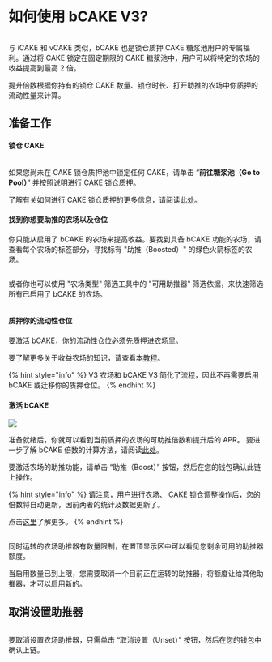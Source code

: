 # 如何使用 bCAKE V3?

<figure><img src="../../../.gitbook/assets/how-to-use-bCAKE.png" alt=""><figcaption></figcaption></figure>

与 iCAKE 和 vCAKE 类似，bCAKE 也是锁仓质押 CAKE 糖浆池用户的专属福利。通过将 CAKE 锁定在固定期限的 CAKE 糖浆池中，用户可以将特定的农场的收益提高到最高 2 倍。

提升倍数根据你持有的锁仓 CAKE 数量、锁仓时长、打开助推的农场中你质押的流动性量来计算。

## 准备工作

#### 锁仓 CAKE

<div align="left">

<figure><img src="../../../.gitbook/assets/农场助推器 (1).png" alt=""><figcaption></figcaption></figure>

</div>

如果您尚未在 CAKE 锁仓质押池中锁定任何 CAKE，请单击 “**前往糖浆池（Go to Pool）**” 并按照说明进行 CAKE 锁仓质押。

了解有关如何进行 CAKE 锁仓质押的更多信息，请阅读[此处](../../../products/syrup-pools/cake-tang-jiang-chi/ru-he-shi-yong-suo-cang-zhi-ya-tang-jiang-chi.md)。

#### 找到你想要助推的农场以及仓位

你只能从启用了 bCAKE 的农场来提高收益。要找到具备 bCAKE 功能的农场，请查看每个农场的标签部分，寻找标有 "助推（Boosted）" 的绿色火箭标签的农场。

<div align="left">

<figure><img src="../../../.gitbook/assets/bcakev3.png" alt=""><figcaption></figcaption></figure>

</div>

或者你也可以使用 "农场类型" 筛选工具中的 "可用助推器" 筛选依据，来快速筛选所有已启用了 bCAKE 的农场。

<div align="left">

<figure><img src="../../../.gitbook/assets/bcakev3 1.png" alt=""><figcaption></figcaption></figure>

</div>

#### 质押你的流动性仓位&#x20;

要激活 bCAKE，你的流动性仓位必须先质押进农场里。&#x20;

要了解更多关于收益农场的知识，请查看本[教程](../../../products/yield-farming/ru-he-shi-yong-nong-chang.md)。

{% hint style="info" %}
V3 农场和 bCAKE V3 简化了流程，因此不再需要启用 bCAKE 或迁移你的质押仓位。
{% endhint %}

#### 激活 bCAKE

![](<../../../.gitbook/assets/image (228).png>)

准备就绪后，你就可以看到当前质押的农场的可助推倍数和提升后的 APR。 要进一步了解 bCAKE 倍数的计算方法，请阅读[此处](../../../products/yield-farming/bcake/chang-jian-wen-ti-jie-da.md)。&#x20;

要激活农场的助推功能，请单击 “助推（Boost）” 按钮，然后在您的钱包确认此链上操作。

{% hint style="info" %}
请注意，用户进行农场、 CAKE 锁仓调整操作后，您的倍数将自动更新，因前两者的统计及数据更新了。

点击[这里](../../../products/yield-farming/bcake/chang-jian-wen-ti-jie-da.md)了解更多。
{% endhint %}

<div align="left">

<figure><img src="../../../.gitbook/assets/bCAKE-farm-number-limit.png" alt=""><figcaption></figcaption></figure>

</div>

同时运转的农场助推器有数量限制，在置顶显示区中可以看见您剩余可用的助推器额度。

当启用数量已到上限，您需要取消一个目前正在运转的助推器，将额度让给其他助推器，才可以启用新的。

## 取消设置助推器

<img src="../../../.gitbook/assets/image (1) (8).png" alt="" data-size="original">

要取消设置农场助推器，只需单击 “取消设置（Unset）” 按钮，然后在您的钱包中确认上链。&#x20;
